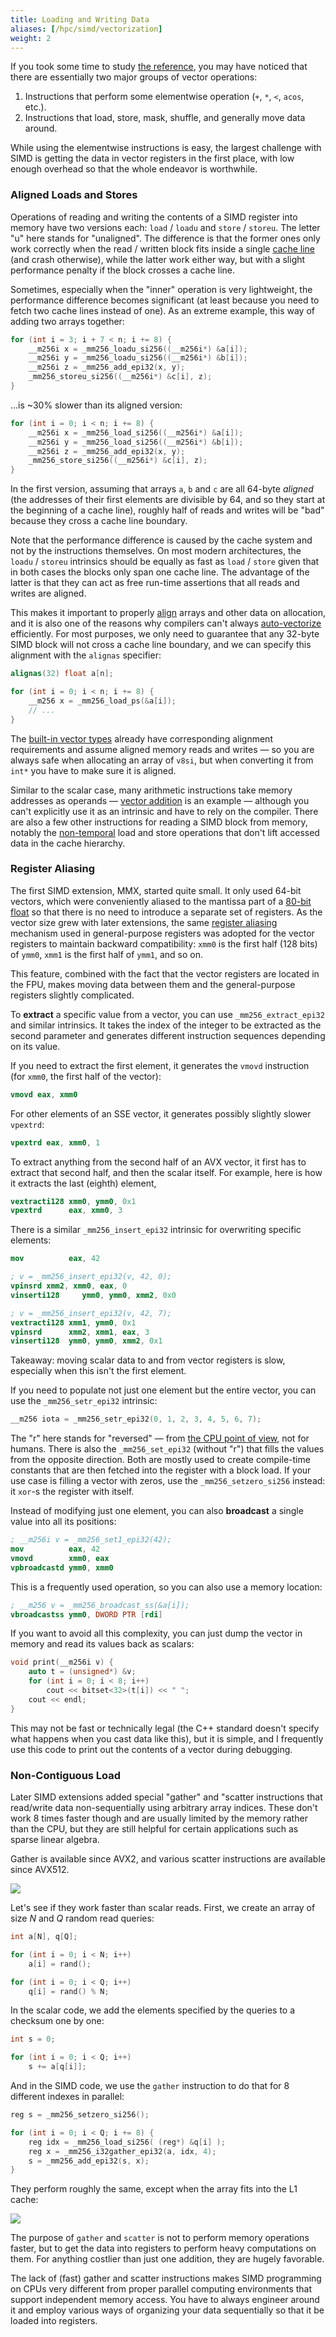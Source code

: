```yaml
---
title: Loading and Writing Data
aliases: [/hpc/simd/vectorization]
weight: 2
---
```


If you took some time to study [the reference](https://software.intel.com/sites/landingpage/IntrinsicsGuide), you may have noticed that there are essentially two major groups of vector operations:

1. Instructions that perform some elementwise operation (`+`, `*`, `<`, `acos`, etc.).
2. Instructions that load, store, mask, shuffle, and generally move data around.

While using the elementwise instructions is easy, the largest challenge with SIMD is getting the data in vector registers in the first place, with low enough overhead so that the whole endeavor is worthwhile.

### Aligned Loads and Stores

Operations of reading and writing the contents of a SIMD register into memory have two versions each: `load` / `loadu` and `store` / `storeu`. The letter "u" here stands for "unaligned". The difference is that the former ones only work correctly when the read / written block fits inside a single [cache line](/hpc/cpu-cache/cache-lines) (and crash otherwise), while the latter work either way, but with a slight performance penalty if the block crosses a cache line.

Sometimes, especially when the "inner" operation is very lightweight, the performance difference becomes significant (at least because you need to fetch two cache lines instead of one). As an extreme example, this way of adding two arrays together:

```c++
for (int i = 3; i + 7 < n; i += 8) {
    __m256i x = _mm256_loadu_si256((__m256i*) &a[i]);
    __m256i y = _mm256_loadu_si256((__m256i*) &b[i]);
    __m256i z = _mm256_add_epi32(x, y);
    _mm256_storeu_si256((__m256i*) &c[i], z);
}
```

…is ~30% slower than its aligned version:

```c++
for (int i = 0; i < n; i += 8) {
    __m256i x = _mm256_load_si256((__m256i*) &a[i]);
    __m256i y = _mm256_load_si256((__m256i*) &b[i]);
    __m256i z = _mm256_add_epi32(x, y);
    _mm256_store_si256((__m256i*) &c[i], z);
}
```

In the first version, assuming that arrays `a`, `b` and `c` are all 64-byte *aligned* (the addresses of their first elements are divisible by 64, and so they start at the beginning of a cache line), roughly half of reads and writes will be "bad" because they cross a cache line boundary.

Note that the performance difference is caused by the cache system and not by the instructions themselves. On most modern architectures, the `loadu` / `storeu` intrinsics should be equally as fast as `load` / `store` given that in both cases the blocks only span one cache line. The advantage of the latter is that they can act as free run-time assertions that all reads and writes are aligned.

This makes it important to properly [align](/hpc/cpu-cache/alignment) arrays and other data on allocation, and it is also one of the reasons why compilers can't always [auto-vectorize](../auto-vectorization) efficiently. For most purposes, we only need to guarantee that any 32-byte SIMD block will not cross a cache line boundary, and we can specify this alignment with the `alignas` specifier:

<!--

By default, when you allocate an array, the only guarantee about its alignment you get is that none of its elements are split by a cache line. For an array of `int`, this means that it gets the alignment of 4 bytes (`sizeof int`), which lets you load exactly one cache line when reading any element. For our purposes, we want to guarantee that any (256-bit = 32-byte) SIMD block will not be split, so we need to specify the alignment of 32 bytes. For static arrays, we can do so with the `alignas` specifier:

-->

```c++
alignas(32) float a[n];

for (int i = 0; i < n; i += 8) {
    __m256 x = _mm256_load_ps(&a[i]);
    // ...
}
```

The [built-in vector types](../intrinsics) already have corresponding alignment requirements and assume aligned memory reads and writes — so you are always safe when allocating an array of `v8si`, but when converting it from `int*` you have to make sure it is aligned.

Similar to the scalar case, many arithmetic instructions take memory addresses as operands — [vector addition](../intrinsics) is an example — although you can't explicitly use it as an intrinsic and have to rely on the compiler. There are also a few other instructions for reading a SIMD block from memory, notably the [non-temporal](/hpc/cpu-cache/bandwidth#bypassing-the-cache) load and store operations that don't lift accessed data in the cache hierarchy.

### Register Aliasing

The first SIMD extension, MMX, started quite small. It only used 64-bit vectors, which were conveniently aliased to the mantissa part of a [80-bit float](/hpc/arithmetic/ieee-754) so that there is no need to introduce a separate set of registers. As the vector size grew with later extensions, the same [register aliasing](/hpc/architecture/assembly#instructions-and-registers) mechanism used in general-purpose registers was adopted for the vector registers to maintain backward compatibility: `xmm0` is the first half (128 bits) of `ymm0`, `xmm1` is the first half of `ymm1`, and so on.

This feature, combined with the fact that the vector registers are located in the FPU, makes moving data between them and the general-purpose registers slightly complicated.

To **extract** a specific value from a vector, you can use `_mm256_extract_epi32` and similar intrinsics. It takes the index of the integer to be extracted as the second parameter and generates different instruction sequences depending on its value.

If you need to extract the first element, it generates the `vmovd` instruction (for `xmm0`, the first half of the vector):

```nasm
vmovd eax, xmm0
```

For other elements of an SSE vector, it generates possibly slightly slower `vpextrd`:

```nasm
vpextrd eax, xmm0, 1
```

To extract anything from the second half of an AVX vector, it first has to extract that second half, and then the scalar itself. For example, here is how it extracts the last (eighth) element,

```nasm
vextracti128 xmm0, ymm0, 0x1
vpextrd      eax, xmm0, 3
```

There is a similar `_mm256_insert_epi32` intrinsic for overwriting specific elements:

```nasm
mov          eax, 42

; v = _mm256_insert_epi32(v, 42, 0);
vpinsrd xmm2, xmm0, eax, 0
vinserti128     ymm0, ymm0, xmm2, 0x0

; v = _mm256_insert_epi32(v, 42, 7);
vextracti128 xmm1, ymm0, 0x1
vpinsrd      xmm2, xmm1, eax, 3
vinserti128  ymm0, ymm0, xmm2, 0x1
```

Takeaway: moving scalar data to and from vector registers is slow, especially when this isn't the first element.

If you need to populate not just one element but the entire vector, you can use the `_mm256_setr_epi32` intrinsic:

```c++
__m256 iota = _mm256_setr_epi32(0, 1, 2, 3, 4, 5, 6, 7);
```

The "r" here stands for "reversed" — from [the CPU point of view](/hpc/arithmetic/integer#integer-types), not for humans. There is also the `_mm256_set_epi32` (without "r") that fills the values from the opposite direction. Both are mostly used to create compile-time constants that are then fetched into the register with a block load. If your use case is filling a vector with zeros, use the `_mm256_setzero_si256` instead: it `xor`-s the register with itself.

Instead of modifying just one element, you can also **broadcast** a single value into all its positions:

```nasm
; __m256i v = _mm256_set1_epi32(42);
mov          eax, 42
vmovd        xmm0, eax
vpbroadcastd ymm0, xmm0
```

This is a frequently used operation, so you can also use a memory location:

```nasm
; __m256 v = _mm256_broadcast_ss(&a[i]);
vbroadcastss ymm0, DWORD PTR [rdi]
```

If you want to avoid all this complexity, you can just dump the vector in memory and read its values back as scalars:

```c++
void print(__m256i v) {
    auto t = (unsigned*) &v;
    for (int i = 0; i < 8; i++)
        cout << bitset<32>(t[i]) << " ";
    cout << endl;
}
```

This may not be fast or technically legal (the C++ standard doesn't specify what happens when you cast data like this), but it is simple, and I frequently use this code to print out the contents of a vector during debugging.

### Non-Contiguous Load

Later SIMD extensions added special "gather" and "scatter instructions that read/write data non-sequentially using arbitrary array indices. These don't work 8 times faster though and are usually limited by the memory rather than the CPU, but they are still helpful for certain applications such as sparse linear algebra.

Gather is available since AVX2, and various scatter instructions are available since AVX512.

![](../img/gather-scatter.png)

Let's see if they work faster than scalar reads. First, we create an array of size $N$ and $Q$ random read queries:

```c++
int a[N], q[Q];

for (int i = 0; i < N; i++)
    a[i] = rand();

for (int i = 0; i < Q; i++)
    q[i] = rand() % N;
```

In the scalar code, we add the elements specified by the queries to a checksum one by one:

```c++
int s = 0;

for (int i = 0; i < Q; i++)
    s += a[q[i]];
```

And in the SIMD code, we use the `gather` instruction to do that for 8 different indexes in parallel:

```c++
reg s = _mm256_setzero_si256();

for (int i = 0; i < Q; i += 8) {
    reg idx = _mm256_load_si256( (reg*) &q[i] );
    reg x = _mm256_i32gather_epi32(a, idx, 4);
    s = _mm256_add_epi32(s, x);
}
```

They perform roughly the same, except when the array fits into the L1 cache:

![](../img/gather.svg)

The purpose of `gather` and `scatter` is not to perform memory operations faster, but to get the data into registers to perform heavy computations on them. For anything costlier than just one addition, they are hugely favorable.

The lack of (fast) gather and scatter instructions makes SIMD programming on CPUs very different from proper parallel computing environments that support independent memory access. You have to always engineer around it and employ various ways of organizing your data sequentially so that it be loaded into registers.
